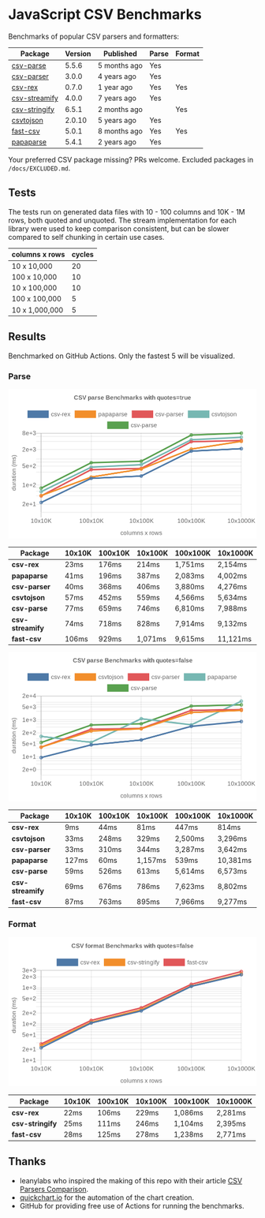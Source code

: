 # JavaScript CSV Benchmarks

Benchmarks of popular CSV parsers and formatters:

<!-- packages -->
| Package | Version | Published | Parse | Format 
|---------|---------|-----------|-------|--------
| [csv-parse](https://www.npmjs.com/package/csv-parse) | 5.5.6 | 5 months ago | Yes |  
| [csv-parser](https://www.npmjs.com/package/csv-parser) | 3.0.0 | 4 years ago | Yes |  
| [csv-rex](https://www.npmjs.com/package/csv-rex) | 0.7.0 | 1 year ago | Yes | Yes 
| [csv-streamify](https://www.npmjs.com/package/csv-streamify) | 4.0.0 | 7 years ago | Yes |  
| [csv-stringify](https://www.npmjs.com/package/csv-stringify) | 6.5.1 | 2 months ago |  | Yes 
| [csvtojson](https://www.npmjs.com/package/csvtojson) | 2.0.10 | 5 years ago | Yes |  
| [fast-csv](https://www.npmjs.com/package/fast-csv) | 5.0.1 | 8 months ago | Yes | Yes 
| [papaparse](https://www.npmjs.com/package/papaparse) | 5.4.1 | 2 years ago | Yes |  
<!-- packages -->

Your preferred CSV package missing? PRs welcome. Excluded packages in `/docs/EXCLUDED.md`.

## Tests
The tests run on generated data files with 10 - 100 columns and 10K - 1M rows, both quoted and unquoted. The stream implementation for each library were used to keep comparison consistent, but can be slower compared to self chunking in certain use cases.

<!-- tests -->
| columns x rows | cycles 
|----------------|--------
| 10 x 10,000 | 20 
| 100 x 10,000 | 10 
| 10 x 100,000 | 10 
| 100 x 100,000 | 5 
| 10 x 1,000,000 | 5 
<!-- tests -->

## Results 
Benchmarked on GitHub Actions. Only the fastest 5 will be visualized.

### Parse
![Quoted CSV Parser Benchmarks](https://github.com/willfarrell/csv-benchmarks/raw/main/results/parse_quotes%3Dtrue.png)

<!-- parse quotes=true -->
| Package | 10x10K | 100x10K | 10x100K | 100x100K | 10x1000K 
|---------|---|---|---|---|---
| **csv-rex** | 23ms | 176ms | 214ms | 1,751ms | 2,154ms 
| **papaparse** | 41ms | 196ms | 387ms | 2,083ms | 4,002ms 
| **csv-parser** | 40ms | 368ms | 406ms | 3,880ms | 4,276ms 
| **csvtojson** | 57ms | 452ms | 559ms | 4,566ms | 5,634ms 
| **csv-parse** | 77ms | 659ms | 746ms | 6,810ms | 7,988ms 
| **csv-streamify** | 74ms | 718ms | 828ms | 7,914ms | 9,132ms 
| **fast-csv** | 106ms | 929ms | 1,071ms | 9,615ms | 11,121ms 
<!-- parse quotes=true -->

![Non-Quoted CSV Parser Benchmarks](https://github.com/willfarrell/csv-benchmarks/raw/main/results/parse_quotes%3Dfalse.png)

<!-- parse quotes=false -->
| Package | 10x10K | 100x10K | 10x100K | 100x100K | 10x1000K 
|---------|---|---|---|---|---
| **csv-rex** | 9ms | 44ms | 81ms | 447ms | 814ms 
| **csvtojson** | 33ms | 248ms | 329ms | 2,500ms | 3,296ms 
| **csv-parser** | 33ms | 310ms | 344ms | 3,287ms | 3,642ms 
| **papaparse** | 127ms | 60ms | 1,157ms | 539ms | 10,381ms 
| **csv-parse** | 59ms | 526ms | 613ms | 5,614ms | 6,573ms 
| **csv-streamify** | 69ms | 676ms | 786ms | 7,623ms | 8,802ms 
| **fast-csv** | 87ms | 763ms | 895ms | 7,966ms | 9,277ms 
<!-- parse quotes=false -->

### Format

![Non-Quoted CSV Formatter Benchmarks](https://github.com/willfarrell/csv-benchmarks/raw/main/results/format_quotes%3Dfalse.png)

<!-- format quotes=false -->
| Package | 10x10K | 100x10K | 10x100K | 100x100K | 10x1000K 
|---------|---|---|---|---|---
| **csv-rex** | 22ms | 106ms | 229ms | 1,086ms | 2,281ms 
| **csv-stringify** | 25ms | 111ms | 246ms | 1,104ms | 2,395ms 
| **fast-csv** | 28ms | 125ms | 278ms | 1,238ms | 2,771ms 
<!-- format quotes=false -->

## Thanks
- leanylabs who inspired the making of this repo with their article [CSV Parsers Comparison](https://leanylabs.com/blog/js-csv-parsers-benchmarks/).
- [quickchart.io](https://quickchart.io) for the automation of the chart creation.
- GitHub for providing free use of Actions for running the benchmarks.

